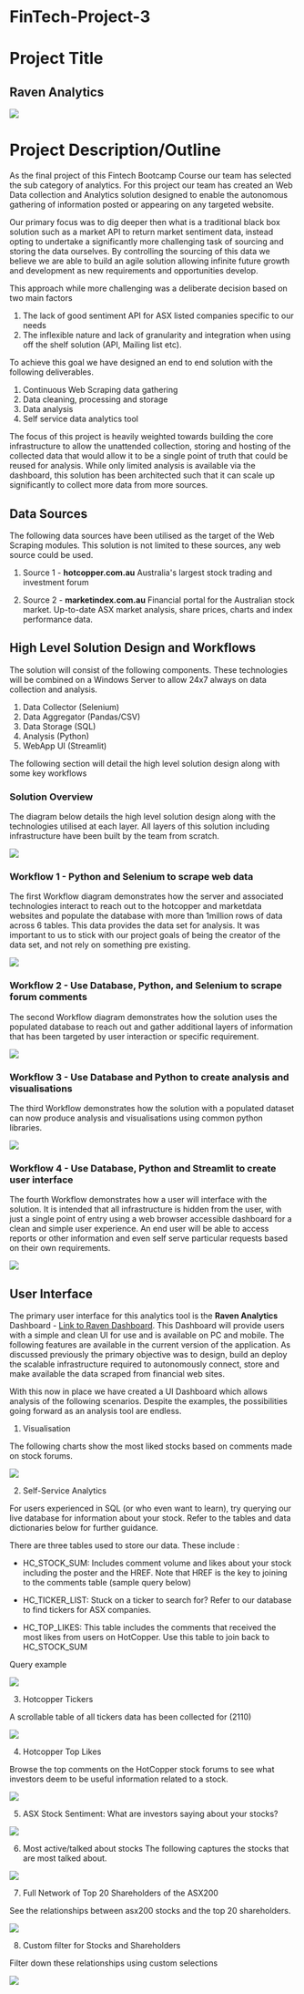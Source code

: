 # FinTech-Project-3

# Project Title
## Raven Analytics

![](https://github.com/apfreeman/FinTech-Project-3/blob/main/Images/How-Data-Analytics.jpg?raw=true)

# Project Description/Outline

As the final project of this Fintech Bootcamp Course our team has selected the sub category of analytics. For this project our team has created an Web Data collection and Analytics solution designed to enable the autonomous gathering of information posted or appearing on any targeted website. 

Our primary focus was to dig deeper then what is a traditional black box solution such as a market API to return market sentiment data, instead opting to undertake a significantly more challenging task of sourcing and storing the data ourselves. By controlling the sourcing of this data we believe we are able to build an agile solution allowing infinite future growth and development as new requirements and opportunities develop.

This approach while more challenging was a deliberate decision based on two main factors 
    
1. The lack of good sentiment API for ASX listed companies specific to our needs
2. The inflexible nature and lack of granularity and integration when using off the shelf solution (API, Mailing list etc).

To achieve this goal we have designed an end to end solution with the following deliverables.

1. Continuous Web Scraping data gathering
2. Data cleaning, processing and storage
3. Data analysis 
4. Self service data analytics tool

The focus of this project is heavily weighted towards building the core infrastructure to allow the unattended collection, storing and hosting of the collected data that would allow it to be a single point of truth that could be reused for analysis. While only limited analysis is available via the dashboard, this solution has been architected such that it can scale up significantly to collect more data from more sources.  

## Data Sources 

The following data sources have been utilised as the target of the Web Scraping modules. This solution is not limited to these sources, any web source could be used.

1. Source 1 - **hotcopper.com.au** Australia's largest stock  trading and investment forum

2. Source 2 - **marketindex.com.au** Financial portal for the Australian stock market. Up-to-date ASX market analysis, share prices, charts and index performance data.


## High Level Solution Design and Workflows

The solution will consist of the following components. These technologies will be combined on a Windows Server to allow 24x7 always on data collection and analysis. 

1. Data Collector (Selenium)
2. Data Aggregator (Pandas/CSV)
3. Data Storage (SQL)
4. Analysis (Python)
5. WebApp UI (Streamlit)

The following section will detail the high level solution design along with some key workflows 

### Solution Overview

The diagram below details the high level solution design along with the technologies utilised at each layer. All layers of this solution including infrastructure have been built by the team from scratch.

![](https://github.com/apfreeman/FinTech-Project-3/blob/main/Images/app_architecture_only.png?raw=true)

### Workflow 1 - Python and Selenium to scrape web data

The first Workflow diagram demonstrates how the server and associated technologies interact to reach out to the hotcopper and marketdata websites and populate the database with more than 1million rows of data across 6 tables. This data provides the data set for analysis. It was important to us to stick with our project goals of being the creator of the data set, and not rely on something pre existing. 

![](https://github.com/apfreeman/FinTech-Project-3/blob/main/Images/app_workflow_1.PNG?raw=true)

### Workflow 2 - Use Database, Python, and Selenium to scrape forum comments

The second Workflow diagram demonstrates how the solution uses the populated database to reach out and gather additional layers of information that has been targeted by user interaction or  specific requirement. 

![](https://github.com/apfreeman/FinTech-Project-3/blob/main/Images/app_workflow_2.PNG?raw=true)

### Workflow 3 - Use Database and Python to create analysis and visualisations

The third Workflow demonstrates how the solution with a populated dataset can now produce analysis and visualisations using common python libraries. 

![](https://github.com/apfreeman/FinTech-Project-3/blob/main/Images/app_workflow_3.PNG?raw=true)

### Workflow 4 - Use Database, Python and Streamlit to create user interface

The fourth Workflow demonstrates how a user will interface with the solution. It is intended that all infrastructure is hidden from the user, with just a single point of entry using a web browser accessible dashboard for a clean and simple user experience. An end user will be able to access reports or other information and even self serve particular requests based on their own requirements. 

![](https://github.com/apfreeman/FinTech-Project-3/blob/main/Images/app_workflow_4.PNG?raw=true)


## User Interface 

The primary user interface for this analytics tool is the **Raven Analytics** Dashboard - [Link to Raven Dashboard](http://raven.creativenetworks.com.au:8502/). This Dashboard will provide users with a simple and clean UI for use and is available on PC and mobile. The following features are available in the current version of the application. As discussed previously the primary objective was to design, build an deploy the scalable infrastructure required to autonomously connect, store and make available the data scraped from financial web sites. 

With this now in place we have created a UI Dashboard which allows analysis of the following scenarios. Despite the examples, the possibilities going forward as an analysis tool are endless.   

1. Visualisation

The following charts show the most liked stocks based on comments made on stock forums.

![](https://github.com/apfreeman/FinTech-Project-3/blob/main/Images/1_visualisation.PNG?raw=true)

2. Self-Service Analytics

For users experienced in SQL (or who even want to learn), try querying our live database for information about your stock. Refer to the tables and data dictionaries below for further guidance.

There are three tables used to store our data. These include :

- HC_STOCK_SUM: Includes comment volume and likes about your stock including the poster and the HREF. Note that HREF is the key to joining to the comments table (sample query below)

- HC_TICKER_LIST: Stuck on a ticker to search for? Refer to our database to find tickers for ASX companies.

- HC_TOP_LIKES: This table includes the comments that received the most likes from users on HotCopper. Use this table to join back to HC_STOCK_SUM

Query example

![](https://github.com/apfreeman/FinTech-Project-3/blob/main/Images/2_ss_analytics.PNG?raw=true)

3. Hotcopper Tickers

A scrollable table of all tickers data has been collected for (2110)

![](https://github.com/apfreeman/FinTech-Project-3/blob/main/Images/3_hc_tickers.PNG?raw=true)

4. Hotcopper Top Likes

Browse the top comments on the HotCopper stock forums to see what investors deem to be useful information related to a stock.

![](https://github.com/apfreeman/FinTech-Project-3/blob/main/Images/4_hc_top_likes.PNG?raw=true)


5. ASX Stock Sentiment: What are investors saying about your stocks?

![](https://github.com/apfreeman/FinTech-Project-3/blob/main/Images/5_sentiment.PNG?raw=true)

6. Most active/talked about stocks
The following captures the stocks that are most talked about.

![](https://github.com/apfreeman/FinTech-Project-3/blob/main/Images/6_most_active.PNG?raw=true)


7. Full Network of Top 20 Shareholders of the ASX200

See the relationships between asx200 stocks and the top 20 shareholders.

![](https://github.com/apfreeman/FinTech-Project-3/blob/main/Images/network_capture.gif?raw=true)

8. Custom filter for Stocks and Shareholders

Filter down these relationships using custom selections

![](https://github.com/apfreeman/FinTech-Project-3/blob/main/Images/8_custom_filter.PNG?raw=true)
